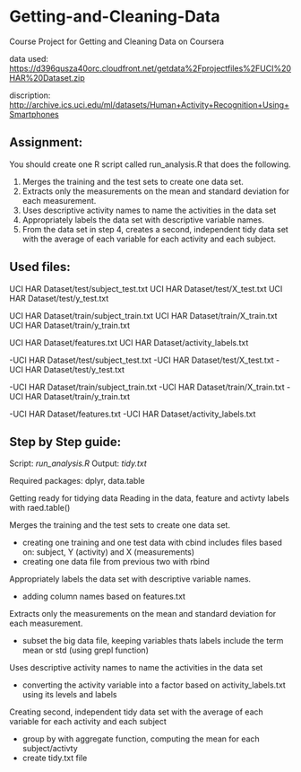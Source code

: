 # Getting-and-Cleaning-Data
Course Project for Getting and Cleaning Data on Coursera

data used:
https://d396qusza40orc.cloudfront.net/getdata%2Fprojectfiles%2FUCI%20HAR%20Dataset.zip 

discription:
http://archive.ics.uci.edu/ml/datasets/Human+Activity+Recognition+Using+Smartphones 

## Assignment:
You should create one R script called run_analysis.R that does the following. 

1.	Merges the training and the test sets to create one data set.
2.	Extracts only the measurements on the mean and standard deviation for each measurement. 
3.	Uses descriptive activity names to name the activities in the data set
4.	Appropriately labels the data set with descriptive variable names. 
5.	From the data set in step 4, creates a second, independent tidy data set with the average of each variable for each activity and each subject.

## Used files:
UCI HAR Dataset/test/subject_test.txt
UCI HAR Dataset/test/X_test.txt
UCI HAR Dataset/test/y_test.txt

UCI HAR Dataset/train/subject_train.txt
UCI HAR Dataset/train/X_train.txt
UCI HAR Dataset/train/y_train.txt

UCI HAR Dataset/features.txt
UCI HAR Dataset/activity_labels.txt

-UCI HAR Dataset/test/subject_test.txt
-UCI HAR Dataset/test/X_test.txt
-UCI HAR Dataset/test/y_test.txt

-UCI HAR Dataset/train/subject_train.txt
-UCI HAR Dataset/train/X_train.txt
-UCI HAR Dataset/train/y_train.txt

-UCI HAR Dataset/features.txt
-UCI HAR Dataset/activity_labels.txt

## Step by Step guide:

Script: *run_analysis.R*
Output: *tidy.txt*

Required packages: dplyr, data.table

Getting ready for tidying data
Reading in the data, feature and activty labels with raed.table()

Merges the training and the test sets to create one data set.
- creating one training and one test data with cbind
    includes files based on: subject, Y (activity) and X (measurements)
- creating one data file from previous two with rbind

Appropriately labels the data set with descriptive variable names. 
- adding column names based on features.txt

Extracts only the measurements on the mean and standard deviation for each measurement. 
- subset the big data file, keeping variables thats labels include the term mean or std 
    (using grepl function) 

Uses descriptive activity names to name the activities in the data set
- converting the activity variable into a factor based on activity_labels.txt
    using its levels and labels
    
Creating second, independent tidy data set with the average of each variable for each activity and each subject
- group by with aggregate function, computing the mean for each subject/activty
- create tidy.txt file 
